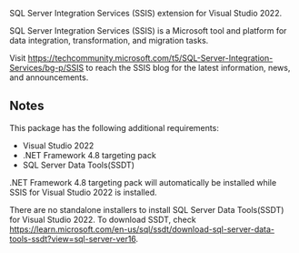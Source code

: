 SQL Server Integration Services (SSIS) extension for Visual Studio 2022.

SQL Server Integration Services (SSIS) is a Microsoft tool and platform for data integration, transformation, and migration tasks.

Visit https://techcommunity.microsoft.com/t5/SQL-Server-Integration-Services/bg-p/SSIS to reach the SSIS blog for the latest information, news, and announcements.
## Notes

This package has the following additional requirements:

* Visual Studio 2022
* .NET Framework 4.8 targeting pack
* SQL Server Data Tools(SSDT)

.NET Framework 4.8 targeting pack will automatically be installed while SSIS for Visual Studio 2022 is installed.

There are no standalone installers to install SQL Server Data Tools(SSDT) for Visual Studio 2022.
To download SSDT, check https://learn.microsoft.com/en-us/sql/ssdt/download-sql-server-data-tools-ssdt?view=sql-server-ver16.
